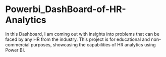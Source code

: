 # Powerbi_DashBoard-of-HR-Analytics
In this Dashboard, I am coming out with insights into problems that can be faced by any HR from the industry. This project is for educational and non-commercial purposes, showcasing the capabilities of HR analytics using Power BI.
